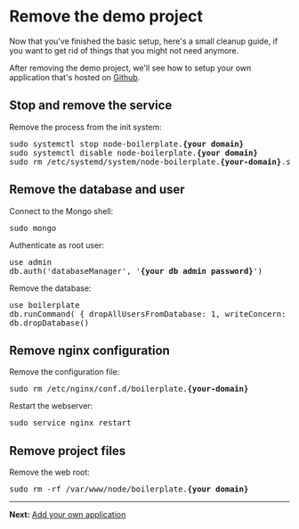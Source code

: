 # Remove the demo project

Now that you've finished the basic setup, here's a small cleanup guide, if you want to get rid of things that you might not need anymore.

After removing the demo project, we'll see how to setup your own application that's hosted on [Github](https://github.com/).

## Stop and remove the service

Remove the process from the init system:  
<pre>
sudo systemctl stop node-boilerplate.<b>{your domain}</b>
sudo systemctl disable node-boilerplate.<b>{your domain}</b>
sudo rm /etc/systemd/system/node-boilerplate.<b>{your-domain}</b>.service
</pre>

## Remove the database and user

Connect to the Mongo shell:  
<pre>
sudo mongo
</pre>

Authenticate as root user:  
<pre>
use admin
db.auth('databaseManager', '<b>{your db admin password}</b>')
</pre>

Remove the database:  
<pre>
use boilerplate
db.runCommand( { dropAllUsersFromDatabase: 1, writeConcern: { w: "majority" } } )
db.dropDatabase()
</pre>

## Remove nginx configuration

Remove the configuration file:  
<pre>
sudo rm /etc/nginx/conf.d/boilerplate.<b>{your-domain}</b>
</pre>

Restart the webserver:  
<pre>
sudo service nginx restart
</pre>

## Remove project files

Remove the web root:  
<pre>
sudo rm -rf /var/www/node/boilerplate.<b>{your domain}</b>
</pre>

---

__Next:__ [Add your own application](./add-your-own-application.md)